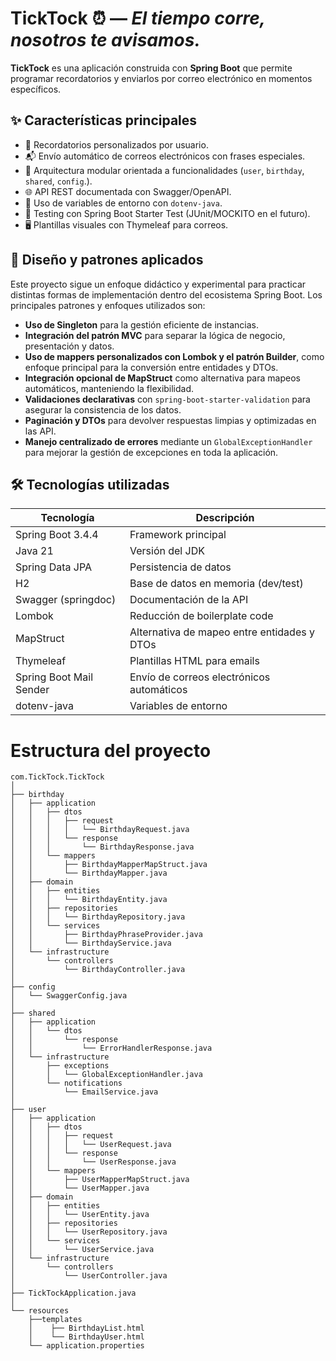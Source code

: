 # TickTock ⏰ — *El tiempo corre, nosotros te avisamos.*

**TickTock** es una aplicación construida con **Spring Boot** que permite programar recordatorios y enviarlos por correo electrónico en momentos específicos.

## ✨ Características principales

- 🔔 Recordatorios personalizados por usuario.
- 📬 Envío automático de correos electrónicos con frases especiales.
- 🧩 Arquitectura modular orientada a funcionalidades (`user`, `birthday`, `shared`, `config`.).
- 🌐 API REST documentada con Swagger/OpenAPI.
- 🌱 Uso de variables de entorno con `dotenv-java`.
- 🧪 Testing con Spring Boot Starter Test (JUnit/MOCKITO en el futuro).
- 🖥️ Plantillas visuales con Thymeleaf para correos.

## 🔧 Diseño y patrones aplicados

Este proyecto sigue un enfoque didáctico y experimental para practicar distintas formas de implementación dentro del ecosistema Spring Boot. Los principales patrones y enfoques utilizados son:

- **Uso de Singleton** para la gestión eficiente de instancias.
- **Integración del patrón MVC** para separar la lógica de negocio, presentación y datos.
- **Uso de mappers personalizados con Lombok y el patrón Builder**, como enfoque principal para la conversión entre entidades y DTOs.
- **Integración opcional de MapStruct** como alternativa para mapeos automáticos, manteniendo la flexibilidad.
- **Validaciones declarativas** con `spring-boot-starter-validation` para asegurar la consistencia de los datos.
- **Paginación y DTOs** para devolver respuestas limpias y optimizadas en las API.
- **Manejo centralizado de errores** mediante un `GlobalExceptionHandler` para mejorar la gestión de excepciones en toda la aplicación.


## 🛠️ Tecnologías utilizadas

| Tecnología           | Descripción                                |
|----------------------|--------------------------------------------|
| Spring Boot 3.4.4    | Framework principal                        |
| Java 21              | Versión del JDK                           |
| Spring Data JPA      | Persistencia de datos                     |
| H2                   | Base de datos en memoria (dev/test)       |
| Swagger (springdoc)  | Documentación de la API                   |
| Lombok               | Reducción de boilerplate code             |
| MapStruct            | Alternativa de mapeo entre entidades y DTOs |
| Thymeleaf            | Plantillas HTML para emails               |
| Spring Boot Mail Sender  | Envío de correos electrónicos automáticos|
| dotenv-java          | Variables de entorno                      |


# Estructura del proyecto
```plaintext
com.TickTock.TickTock
│
├── birthday
│   ├── application
│   │   ├── dtos
│   │   │   ├── request
│   │   │   │   └── BirthdayRequest.java
│   │   │   └── response
│   │   │       └── BirthdayResponse.java
│   │   └── mappers
│   │       ├── BirthdayMapperMapStruct.java
│   │       └── BirthdayMapper.java
│   ├── domain
│   │   ├── entities
│   │   │   └── BirthdayEntity.java
│   │   ├── repositories
│   │   │   └── BirthdayRepository.java
│   │   └── services
│   │       ├── BirthdayPhraseProvider.java
│   │       └── BirthdayService.java
│   └── infrastructure
│       └── controllers
│           └── BirthdayController.java
│
├── config
│   └── SwaggerConfig.java
│
├── shared
│   ├── application
│   │   └── dtos
│   │       └── response
│   │           └── ErrorHandlerResponse.java
│   └── infrastructure
│       ├── exceptions
│       │   └── GlobalExceptionHandler.java
│       └── notifications
│           └── EmailService.java
│
├── user
│   ├── application
│   │   ├── dtos
│   │   │   ├── request
│   │   │   │   └── UserRequest.java
│   │   │   └── response
│   │   │       └── UserResponse.java
│   │   └── mappers
│   │       ├── UserMapperMapStruct.java
│   │       └── UserMapper.java
│   ├── domain
│   │   ├── entities
│   │   │   └── UserEntity.java
│   │   ├── repositories
│   │   │   └── UserRepository.java
│   │   └── services
│   │       └── UserService.java
│   └── infrastructure
│       └── controllers
│           └── UserController.java
│
├── TickTockApplication.java
│
└── resources
    ├──templates
    │    ├── BirthdayList.html
    │    └── BirthdayUser.html
    └── application.properties
```
